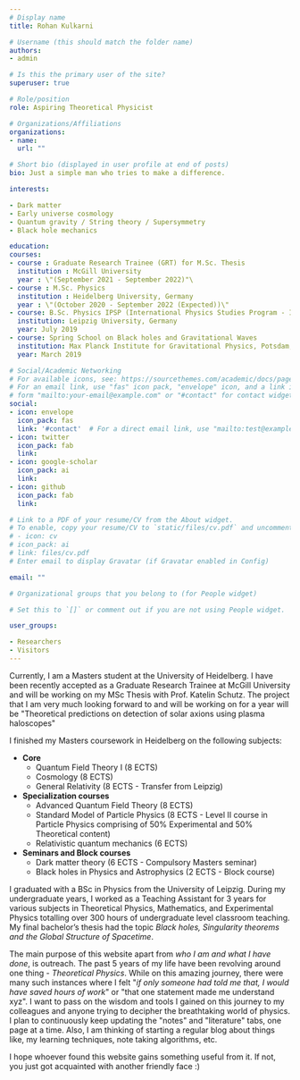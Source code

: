 ```yaml
---
# Display name
title: Rohan Kulkarni

# Username (this should match the folder name)
authors:
- admin

# Is this the primary user of the site?
superuser: true

# Role/position
role: Aspiring Theoretical Physicist

# Organizations/Affiliations
organizations:
- name:
  url: ""

# Short bio (displayed in user profile at end of posts)
bio: Just a simple man who tries to make a difference.

interests:

- Dark matter
- Early universe cosmology
- Quantum gravity / String theory / Supersymmetry
- Black hole mechanics

education:
courses:
- course : Graduate Research Trainee (GRT) for M.Sc. Thesis
  institution : McGill University
  year : \"(September 2021 - September 2022)"\
- course : M.Sc. Physics
  institution : Heidelberg University, Germany
  year : \"(October 2020 - September 2022 (Expected))\"
- course: B.Sc. Physics IPSP (International Physics Studies Program - IPSP)
  institution: Leipzig University, Germany
  year: July 2019
- course: Spring School on Black holes and Gravitational Waves
  institution: Max Planck Institute for Gravitational Physics, Potsdam, Germany
  year: March 2019

# Social/Academic Networking
# For available icons, see: https://sourcethemes.com/academic/docs/page-builder/#icons
# For an email link, use "fas" icon pack, "envelope" icon, and a link in the
# form "mailto:your-email@example.com" or "#contact" for contact widget.
social:
- icon: envelope
  icon_pack: fas
  link: '#contact'  # For a direct email link, use "mailto:test@example.org".
- icon: twitter
  icon_pack: fab
  link:
- icon: google-scholar
  icon_pack: ai
  link:
- icon: github
  icon_pack: fab
  link:

# Link to a PDF of your resume/CV from the About widget.
# To enable, copy your resume/CV to `static/files/cv.pdf` and uncomment the lines below.
# - icon: cv
# icon_pack: ai
# link: files/cv.pdf
# Enter email to display Gravatar (if Gravatar enabled in Config)

email: ""

# Organizational groups that you belong to (for People widget)

# Set this to `[]` or comment out if you are not using People widget.

user_groups:

- Researchers
- Visitors
---
```


Currently, I am a Masters student at the University of Heidelberg. I have been recently accepted as a Graduate Research Trainee at McGill University and will be working on my MSc Thesis with Prof. Katelin Schutz. The project that I am very much looking forward to and will be working on for a year will be "Theoretical predictions on detection of solar axions using plasma haloscopes"

 I finished my Masters coursework in Heidelberg on the following subjects:
- **Core**
  - Quantum Field Theory I  (8 ECTS)
  - Cosmology (8 ECTS)
  - General Relativity (8 ECTS - Transfer from Leipzig)
- **Specialization courses**
  - Advanced Quantum Field Theory (8 ECTS)
  - Standard Model of Particle Physics (8 ECTS - Level II course in Particle Physics comprising of 50% Experimental and 50% Theoretical content)
  - Relativistic quantum mechanics (6 ECTS)
- **Seminars and Block courses**
  - Dark matter theory (6 ECTS - Compulsory Masters seminar)
  - Black holes in Physics and Astrophysics (2 ECTS - Block course)

I graduated with a BSc in Physics from the University of Leipzig. During my undergraduate years, I worked as a Teaching Assistant for 3 years for various subjects in Theoretical Physics, Mathematics, and Experimental Physics totalling over 300 hours of undergraduate level classroom teaching. My final bachelor’s thesis had the topic *Black holes, Singularity theorems and the Global Structure of Spacetime*.

The main purpose of this website apart from *who I am and what I have done*, is outreach. The past 5 years of my life have been revolving around one thing - _Theoretical Physics_. While on this amazing journey, there were many such instances where I felt "*if only someone had told me that, I would have saved hours of work*" or "that one statement made me understand xyz". I want to pass on the wisdom and tools I gained on this journey to my colleagues and anyone trying to decipher the breathtaking world of physics. I plan to continuously keep updating the "notes" and "literature" tabs, one page at a time. Also, I am thinking of starting a regular blog about things like, my learning techniques, note taking algorithms, etc.

I hope whoever found this website gains something useful from it. If not, you just got acquainted with another friendly face :)

<!--- Nelson Bighetti is a professor of artificial intelligence at the Stanford AI Lab. His research interests include distributed robotics, mobile computing and programmable matter. He leads the Robotic Neurobiology group, which develops self-reconfiguring robots, systems of self-organizing robots, and mobile sensor networks. -->
